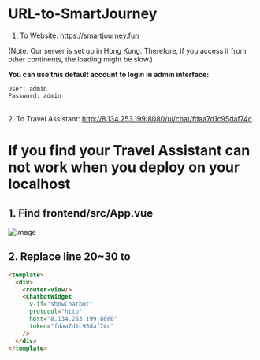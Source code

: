 # URL-to-SmartJourney

1. To Website: https://smartjourney.fun

(Note: Our server is set up in Hong Kong. Therefore, if you access it from other continents, the loading might be slow.)

**You can use this default account to login in admin interface:**
```
User: admin
Password: admin
```
\
2. To Travel Assistant: http://8.134.253.199:8080/ui/chat/fdaa7d1c95daf74c

# If you find your Travel Assistant can not work when you deploy on your localhost
## 1. Find frontend/src/App.vue
![image](https://github.com/user-attachments/assets/b96332a4-c955-42c1-98a1-4c8dfb78f711)
## 2. Replace line 20~30 to
```html
<template>
  <div>
    <router-view/>
    <ChatbotWidget
      v-if="showChatbot"
      protocol="http"
      host="8.134.253.199:8080"
      token="fdaa7d1c95daf74c"
    />
  </div>
</template>
```

